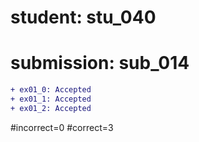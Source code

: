 # student: stu_040
# submission: sub_014

```diff
+ ex01_0: Accepted
+ ex01_1: Accepted
+ ex01_2: Accepted
```
#incorrect=0
#correct=3
